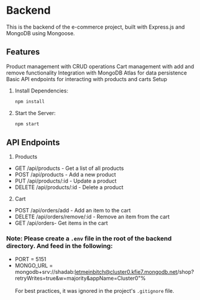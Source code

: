 # Backend
This is the backend of the e-commerce project, built with Express.js and MongoDB using Mongoose.

## Features
Product management with CRUD operations
Cart management with add and remove functionality
Integration with MongoDB Atlas for data persistence
Basic API endpoints for interacting with products and carts
Setup
1. Install Dependencies:
   ```bash
   npm install
2. Start the Server:
   ```bash
   npm start

## API Endpoints
1. Products
- GET /api/products - Get a list of all products
- POST /api/products - Add a new product
- PUT /api/products/:id - Update a product
- DELETE /api/products/:id - Delete a product
2. Cart
- POST /api/orders/add - Add an item to the cart
- DELETE /api/orders/remove/:id - Remove an item from the cart
- GET /api/orders- Get items in the cart

### Note: Please create a `.env` file in the root of the backend directory. And feed in the following:
- PORT = 5151
- MONGO_URL = mongodb+srv://shadab:letmeinbitch@cluster0.kfie7.mongodb.net/shop?retryWrites=true&w=majority&appName=Cluster0"% 
<br/><br/>For best practices, it was ignored in the project's `.gitignore` file.
